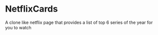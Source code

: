 # NetflixCards
A clone like netflix page that provides a list of top 6 series of the year for you to watch
